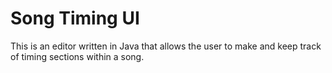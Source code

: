 # Song Timing UI
This is an editor written in Java that allows the user to make and keep track of timing sections within a song.
